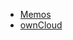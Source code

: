 
<!-- _navbar.md -->

  * [Memos](https://m.maluanshan.top)
  * [ownCloud](https://c.maluanshan.top)
